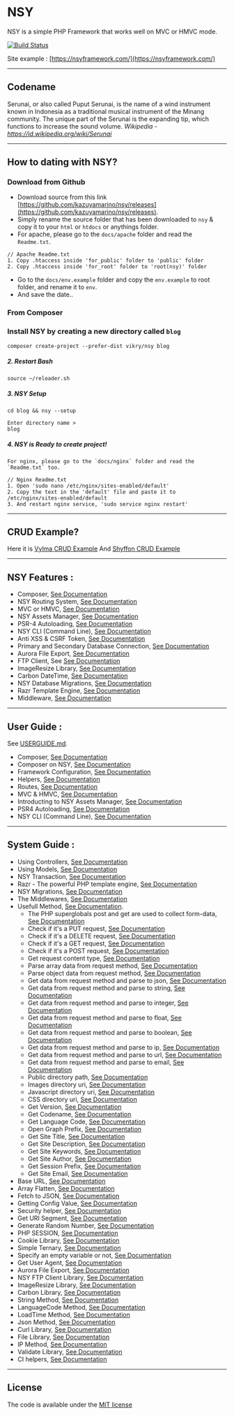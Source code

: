 # NSY
NSY is a simple PHP Framework that works well on MVC or HMVC mode.

[![Build Status](https://travis-ci.org/kazuyamarino/nsy.svg?branch=master)](https://travis-ci.org/kazuyamarino/nsy)

Site example :
[https://nsyframework.com/](https://nsyframework.com/)

---

## Codename
Serunai, or also called Puput Serunai, is the name of a wind instrument known in Indonesia as a traditional musical instrument of the Minang community. The unique part of the Serunai is the expanding tip, which functions to increase the sound volume.
*Wikipedia - https://id.wikipedia.org/wiki/Serunai*

---

## How to dating with NSY?
### Download from Github
* Download source from this link [https://github.com/kazuyamarino/nsy/releases](https://github.com/kazuyamarino/nsy/releases).
* Simply rename the source folder that has been downloaded to `nsy` & copy it to your `html` or `htdocs` or anythings folder.
* For apache, please go to the `docs/apache` folder and read the `Readme.txt`.

```
// Apache Readme.txt
1. Copy .htaccess inside 'for_public' folder to 'public' folder
2. Copy .htaccess inside 'for_root' folder to 'root(nsy)' folder
```

* Go to the `docs/env.example` folder and copy the `env.example` to root folder, and rename it to `env`.
* And save the date..

### From Composer

### Install NSY by creating a new directory called `blog`

```
composer create-project --prefer-dist vikry/nsy blog
```

##### 2. Restart Bash

```
source ~/reloader.sh
```

##### 3. NSY Setup

```
cd blog && nsy --setup

Enter directory name >
blog
```

##### 4. NSY is Ready to create project!

```
For nginx, please go to the `docs/nginx` folder and read the `Readme.txt` too.

// Nginx Readme.txt
1. Open 'sudo nano /etc/nginx/sites-enabled/default'
2. Copy the text in the 'default' file and paste it to /etc/nginx/sites-enabled/default
3. And restart nginx service, 'sudo service nginx restart'
```

---

## CRUD Example?
Here it is [Vylma CRUD Example](https://vylma.nsyframework.com/)
And [Shyffon CRUD Example](https://shyffon.nsyframework.com/)

---

## NSY Features :
* Composer, [See Documentation](https://github.com/kazuyamarino/nsy-docs/blob/master/USERGUIDE.md#composer-on-nsy-framework)
* NSY Routing System, [See Documentation](https://github.com/kazuyamarino/nsy-docs/blob/master/USERGUIDE.md#routes)
* MVC or HMVC, [See Documentation](https://github.com/kazuyamarino/nsy-docs/blob/master/USERGUIDE.md#mvc--hmvc)
* NSY Assets Manager, [See Documentation](https://github.com/kazuyamarino/nsy-docs/blob/master/USERGUIDE.md#introducting-to-nsy-assets-manager)
* PSR-4 Autoloading, [See Documentation](https://github.com/kazuyamarino/nsy-docs/blob/master/USERGUIDE.md#psr-4-autoloading)
* NSY CLI (Command Line), [See Documentation](https://github.com/kazuyamarino/nsy-docs/blob/master/USERGUIDE.md#nsy-cli-command-line)
* Anti XSS & CSRF Token, [See Documentation](https://github.com/kazuyamarino/nsy-docs/blob/master/SYSGUIDE_1.md#security-helper)
* Primary and Secondary Database Connection, [See Documentation](https://github.com/kazuyamarino/nsy-docs/blob/master/SYSGUIDE_2.md#primary--secondary-database-connections)
* Aurora File Export, [See Documentation](https://github.com/kazuyamarino/nsy-docs/blob/master/SYSGUIDE_1.md#aurora-file-export)
* FTP Client, See [See Documentation](https://github.com/kazuyamarino/nsy-docs/blob/master/SYSGUIDE_1.md#nsy-ftp-client-library)
* ImageResize Library, [See Documentation](https://github.com/kazuyamarino/nsy-docs/blob/master/SYSGUIDE_1.md#imageresize-library)
* Carbon DateTime, [See Documentation](https://carbon.nesbot.com/docs/)
* NSY Database Migrations, [See Documentation](https://github.com/kazuyamarino/nsy-docs/blob/master/SYSGUIDE_2.md#nsy-migrations)
* Razr Template Engine, [See Documentation](https://github.com/kazuyamarino/nsy-docs/blob/master/SYSGUIDE_2.md#razr---the-powerful-php-template-engine)
* Middleware, [See Documentation](https://github.com/kazuyamarino/nsy-docs/blob/master/SYSGUIDE_2.md#the-middlewares)

---

## User Guide :
See [USERGUIDE.md](https://github.com/kazuyamarino/nsy-docs/blob/master/USERGUIDE.md).
* Composer, [See Documentation](https://github.com/kazuyamarino/nsy-docs/blob/master/USERGUIDE.md#composer)
* Composer on NSY, [See Documentation](https://github.com/kazuyamarino/nsy-docs/blob/master/USERGUIDE.md#composer-on-nsy-framework)
* Framework Configuration, [See Documentation](https://github.com/kazuyamarino/nsy-docs/blob/master/USERGUIDE.md#framework-configuration)
* Helpers, [See Documentation](https://github.com/kazuyamarino/nsy-docs/blob/master/USERGUIDE.md#helpers)
* Routes, [See Documentation](https://github.com/kazuyamarino/nsy-docs/blob/master/USERGUIDE.md#routes)
* MVC & HMVC, [See Documentation](https://github.com/kazuyamarino/nsy-docs/blob/master/USERGUIDE.md#mvc--hmvc)
* Introducting to NSY Assets Manager, [See Documentation](https://github.com/kazuyamarino/nsy-docs/blob/master/USERGUIDE.md#introducting-to-nsy-assets-manager)
* PSR4 Autoloading, [See Documentation](https://github.com/kazuyamarino/nsy-docs/blob/master/USERGUIDE.md#psr-4-autoloading)
* NSY CLI (Command Line), [See Documentation](https://github.com/kazuyamarino/nsy-docs/blob/master/USERGUIDE.md#nsy-cli-command-line)

---

## System Guide :
* Using Controllers, [See Documentation](https://github.com/kazuyamarino/nsy-docs/blob/master/SYSGUIDE_2.md#the-controllers)
* Using Models, [See Documentation](https://github.com/kazuyamarino/nsy-docs/blob/master/SYSGUIDE_2.md#the-models)
* NSY Transaction, [See Documentation](https://github.com/kazuyamarino/nsy-docs/blob/master/SYSGUIDE_2.md#nsy-transaction)
* Razr - The powerful PHP template engine, [See Documentation](https://github.com/kazuyamarino/nsy-docs/blob/master/SYSGUIDE_2.md#razr---the-powerful-php-template-engine)
* NSY Migrations, [See Documentation](https://github.com/kazuyamarino/nsy-docs/blob/master/SYSGUIDE_2.md#nsy-migrations)
* The Middlewares, [See Documentation](https://github.com/kazuyamarino/nsy-docs/blob/master/SYSGUIDE_2.md#the-middlewares)
* Usefull Method, [See Documentation](https://github.com/kazuyamarino/nsy-docs/blob/master/SYSGUIDE_1.md#usefull-method).<br/>
    * The PHP superglobals post and get are used to collect form-data, [See Documentation](https://github.com/kazuyamarino/nsy-docs/blob/master/SYSGUIDE_1.md#the-php-superglobals-post-and-get-are-used-to-collect-form-data)
    * Check if it's a PUT request, [See Documentation](https://github.com/kazuyamarino/nsy-docs/blob/master/SYSGUIDE_1.md#check-if-its-a-put-request-)
    * Check if it's a DELETE request, [See Documentation](https://github.com/kazuyamarino/nsy-docs/blob/master/SYSGUIDE_1.md#check-if-its-a-delete-request-)
    * Check if it's a GET request, [See Documentation](https://github.com/kazuyamarino/nsy-docs/blob/master/SYSGUIDE_1.md#check-if-its-a-get-request-)
    * Check if it's a POST request, [See Documentation](https://github.com/kazuyamarino/nsy-docs/blob/master/SYSGUIDE_1.md#check-if-its-a-post-request-)
    * Get request content type, [See Documentation](https://github.com/kazuyamarino/nsy-docs/blob/master/SYSGUIDE_1.md#get-request-content-type-)
    * Parse array data from request method, [See Documentation](https://github.com/kazuyamarino/nsy-docs/blob/master/SYSGUIDE_1.md#parse-array-data-from-request-method-)
    * Parse object data from request method, [See Documentation](https://github.com/kazuyamarino/nsy-docs/blob/master/SYSGUIDE_1.md#parse-object-data-from-request-method-)
    * Get data from request method and parse to json, [See Documentation](https://github.com/kazuyamarino/nsy-docs/blob/master/SYSGUIDE_1.md#get-data-from-request-method-and-parse-to-json-)
    * Get data from request method and parse to string, [See Documentation](https://github.com/kazuyamarino/nsy-docs/blob/master/SYSGUIDE_1.md#get-data-from-request-method-and-parse-to-string-)
    * Get data from request method and parse to integer, [See Documentation](https://github.com/kazuyamarino/nsy-docs/blob/master/SYSGUIDE_1.md#get-data-from-request-method-and-parse-to-integer-)
    * Get data from request method and parse to float, [See Documentation](https://github.com/kazuyamarino/nsy-docs/blob/master/SYSGUIDE_1.md#get-data-from-request-method-and-parse-to-float-)
    * Get data from request method and parse to boolean, [See Documentation](https://github.com/kazuyamarino/nsy-docs/blob/master/SYSGUIDE_1.md#get-data-from-request-method-and-parse-to-boolean-)
    * Get data from request method and parse to ip, [See Documentation](https://github.com/kazuyamarino/nsy-docs/blob/master/SYSGUIDE_1.md#get-data-from-request-method-and-parse-to-ip-)
    * Get data from request method and parse to url, [See Documentation](https://github.com/kazuyamarino/nsy-docs/blob/master/SYSGUIDE_1.md#get-data-from-request-method-and-parse-to-url-)
    * Get data from request method and parse to email, [See Documentation](https://github.com/kazuyamarino/nsy-docs/blob/master/SYSGUIDE_1.md#get-data-from-request-method-and-parse-to-email-)
    * Public directory path, [See Documentation](https://github.com/kazuyamarino/nsy-docs/blob/master/SYSGUIDE_1.md#public-directory-path)
    * Images directory uri, [See Documentation](https://github.com/kazuyamarino/nsy-docs/blob/master/SYSGUIDE_1.md#images-directory-uri)
    * Javascript directory uri, [See Documentation](https://github.com/kazuyamarino/nsy-docs/blob/master/SYSGUIDE_1.md#javascript-directory-uri)
    * CSS directory uri, [See Documentation](https://github.com/kazuyamarino/nsy-docs/blob/master/SYSGUIDE_1.md#css-directory-uri)
    * Get Version, [See Documentation](https://github.com/kazuyamarino/nsy-docs/blob/master/SYSGUIDE_1.md#get-version)
    * Get Codename, [See Documentation](https://github.com/kazuyamarino/nsy-docs/blob/master/SYSGUIDE_1.md#get-codename)
    * Get Language Code, [See Documentation](https://github.com/kazuyamarino/nsy-docs/blob/master/SYSGUIDE_1.md#get-language-code)
    * Open Graph Prefix, [See Documentation](https://github.com/kazuyamarino/nsy-docs/blob/master/SYSGUIDE_1.md#open-graph-prefix)
    * Get Site Title, [See Documentation](https://github.com/kazuyamarino/nsy-docs/blob/master/SYSGUIDE_1.md#get-site-title)
    * Get Site Description, [See Documentation](https://github.com/kazuyamarino/nsy-docs/blob/master/SYSGUIDE_1.md#get-site-description)
    * Get Site Keywords, [See Documentation](https://github.com/kazuyamarino/nsy-docs/blob/master/SYSGUIDE_1.md#get-site-keywords)
    * Get Site Author, [See Documentation](https://github.com/kazuyamarino/nsy-docs/blob/master/SYSGUIDE_1.md#get-site-author)
    * Get Session Prefix, [See Documentation](https://github.com/kazuyamarino/nsy-docs/blob/master/SYSGUIDE_1.md#get-session-prefix)
    * Get Site Email, [See Documentation](https://github.com/kazuyamarino/nsy-docs/blob/master/SYSGUIDE_1.md#get-site-email)
* Base URL, [See Documentation](https://github.com/kazuyamarino/nsy-docs/blob/master/SYSGUIDE_1.md#base-url)
* Array Flatten, [See Documentation](https://github.com/kazuyamarino/nsy-docs/blob/master/SYSGUIDE_1.md#array-flatten)
* Fetch to JSON, [See Documentation](https://github.com/kazuyamarino/nsy-docs/blob/master/SYSGUIDE_1.md#fetch-to-json)
* Getting Config Value, [See Documentation](https://github.com/kazuyamarino/nsy-docs/blob/master/SYSGUIDE_1.md#getting-config-value)
* Security helper, [See Documentation](https://github.com/kazuyamarino/nsy-docs/blob/master/SYSGUIDE_1.md#security-helper)
* Get URI Segment, [See Documentation](https://github.com/kazuyamarino/nsy-docs/blob/master/SYSGUIDE_1.md#get-uri-segment)
* Generate Random Number, [See Documentation](https://github.com/kazuyamarino/nsy-docs/blob/master/SYSGUIDE_1.md#generate-random-number)
* PHP SESSION, [See Documentation](https://github.com/kazuyamarino/nsy-docs/blob/master/SYSGUIDE_1.md#php-session)
* Cookie Library, [See Documentation](https://github.com/kazuyamarino/nsy-docs/blob/master/SYSGUIDE_1.md#cookie-library)
* Simple Ternary, [See Documentation](https://github.com/kazuyamarino/nsy-docs/blob/master/SYSGUIDE_1.md#simple-ternary)
* Specify an empty variable or not, [See Documentation](https://github.com/kazuyamarino/nsy-docs/blob/master/SYSGUIDE_1.md#specify-an-empty-variable-or-not)
* Get User Agent, [See Documentation](https://github.com/kazuyamarino/nsy-docs/blob/master/SYSGUIDE_1.md#get-user-agent)
* Aurora File Export, [See Documentation](https://github.com/kazuyamarino/nsy-docs/blob/master/SYSGUIDE_1.md#aurora-file-export)
* NSY FTP Client Library, [See Documentation](https://github.com/kazuyamarino/nsy-docs/blob/master/SYSGUIDE_1.md#nsy-ftp-client-library)
* ImageResize Library, [See Documentation](https://github.com/kazuyamarino/nsy-docs/blob/master/SYSGUIDE_1.md#imageresize-library)
* Carbon Library, [See Documentation](https://github.com/kazuyamarino/nsy-docs/blob/master/SYSGUIDE_1.md#carbon-library)
* String Method, [See Documentation](https://github.com/kazuyamarino/nsy-docs/blob/master/SYSGUIDE_1.md#string-method)
* LanguageCode Method, [See Documentation](https://github.com/kazuyamarino/nsy-docs/blob/master/SYSGUIDE_1.md#languagecode-method)
* LoadTime Method, [See Documentation](https://github.com/kazuyamarino/nsy-docs/blob/master/SYSGUIDE_1.md#loadtime-method)
* Json Method, [See Documentation](https://github.com/kazuyamarino/nsy-docs/blob/master/SYSGUIDE_1.md#json-method)
* Curl Library, [See Documentation](https://github.com/kazuyamarino/nsy-docs/blob/master/SYSGUIDE_1.md#curl-library)
* File Library, [See Documentation](https://github.com/kazuyamarino/nsy-docs/blob/master/SYSGUIDE_1.md#file-library)
* IP Method, [See Documentation](https://github.com/kazuyamarino/nsy-docs/blob/master/SYSGUIDE_1.md#ip-method)
* Validate Library, [See Documentation](https://github.com/kazuyamarino/nsy-docs/blob/master/SYSGUIDE_1.md#validate-library)
* CI helpers, [See Documentation](https://github.com/kazuyamarino/nsy-docs/blob/master/SYSGUIDE_1.md#ci-helpers)

---

## License
The code is available under the [MIT license](https://github.com/kazuyamarino/nsy/blob/master/LICENSE.txt)
